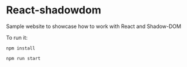 # React-shadowdom
Sample website to showcase how to work with React and Shadow-DOM

To run it:

```
npm install

npm run start
```